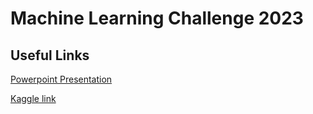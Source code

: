 # Machine Learning Challenge 2023

## Useful Links
[Powerpoint Presentation](https://docs.google.com/presentation/d/1aaMY4D0nJKVquweZlbnEr2fd2du04U0F/edit#slide=id.p2)

[Kaggle link](https://www.kaggle.com/competitions/ml-challenge-2023-misalignment-detection)
